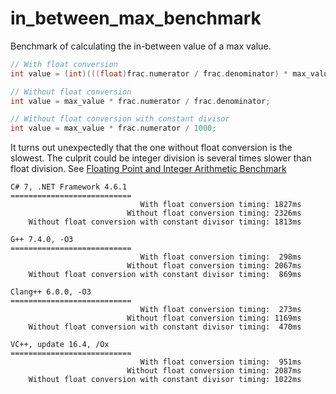# in_between_max_benchmark
Benchmark of calculating the in-between value of a max value.

```Cpp
// With float conversion
int value = (int)(((float)frac.numerator / frac.denominator) * max_value);

// Without float conversion
int value = max_value * frac.numerator / frac.denominator;

// Without float conversion with constant divisor
int value = max_value * frac.numerator / 1000;
```

It turns out unexpectedly that the one without float conversion is the slowest. The culprit could be integer division is several times slower than float division. See [Floating Point and Integer Arithmetic Benchmark](https://github.com/shaovoon/arithmeticbench)

```
C# 7, .NET Framework 4.6.1
===========================
                             With float conversion timing: 1827ms
                          Without float conversion timing: 2326ms
    Without float conversion with constant divisor timing: 1813ms

G++ 7.4.0, -O3
===========================
                             With float conversion timing:  298ms
                          Without float conversion timing: 2067ms
    Without float conversion with constant divisor timing:  869ms
	
Clang++ 6.0.0, -O3
===========================
                             With float conversion timing:  273ms
                          Without float conversion timing: 1169ms
    Without float conversion with constant divisor timing:  470ms

VC++, update 16.4, /Ox
===========================
                             With float conversion timing:  951ms
                          Without float conversion timing: 2087ms
    Without float conversion with constant divisor timing: 1022ms
```

